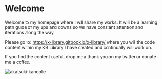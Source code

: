 # Welcome

Welcome to my homepage where I will share my works. It will be a learning path guide of my ups and downs so will have constant attention and iterations along the way.

Please go to: https://x-library.gitbook.io/x-library/ where you will the code content within my KB Library I have created and continually will work on.

If you find the content useful, drop me a thank you on my twitter or donate me a coffee.

![akatsuki-kancolle](https://github.com/0ff1NX/Learning-Repo/assets/24962810/64829a9a-7bbc-42f0-82af-c9558acfd72b)

